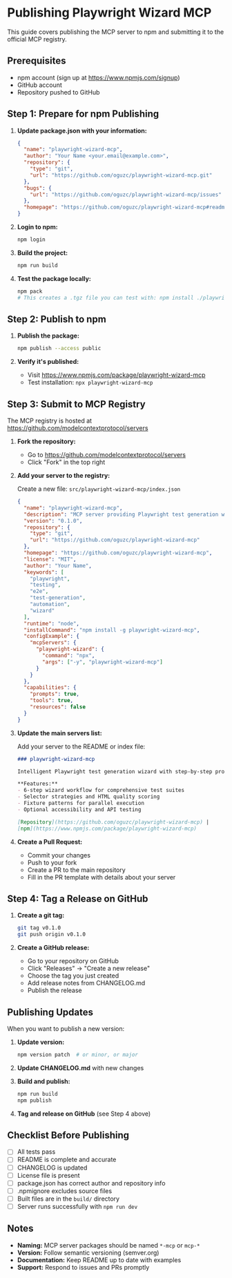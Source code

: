 # Publishing Playwright Wizard MCP

This guide covers publishing the MCP server to npm and submitting it to the official MCP registry.

## Prerequisites

- npm account (sign up at https://www.npmjs.com/signup)
- GitHub account
- Repository pushed to GitHub

## Step 1: Prepare for npm Publishing

1. **Update package.json with your information:**
   ```json
   {
     "name": "playwright-wizard-mcp",
     "author": "Your Name <your.email@example.com>",
     "repository": {
       "type": "git",
       "url": "https://github.com/oguzc/playwright-wizard-mcp.git"
     },
     "bugs": {
       "url": "https://github.com/oguzc/playwright-wizard-mcp/issues"
     },
     "homepage": "https://github.com/oguzc/playwright-wizard-mcp#readme"
   }
   ```

2. **Login to npm:**
   ```bash
   npm login
   ```

3. **Build the project:**
   ```bash
   npm run build
   ```

4. **Test the package locally:**
   ```bash
   npm pack
   # This creates a .tgz file you can test with: npm install ./playwright-wizard-mcp-0.1.0.tgz
   ```

## Step 2: Publish to npm

1. **Publish the package:**
   ```bash
   npm publish --access public
   ```

2. **Verify it's published:**
   - Visit https://www.npmjs.com/package/playwright-wizard-mcp
   - Test installation: `npx playwright-wizard-mcp`

## Step 3: Submit to MCP Registry

The MCP registry is hosted at https://github.com/modelcontextprotocol/servers

1. **Fork the repository:**
   - Go to https://github.com/modelcontextprotocol/servers
   - Click "Fork" in the top right

2. **Add your server to the registry:**
   
   Create a new file: `src/playwright-wizard-mcp/index.json`
   
   ```json
   {
     "name": "playwright-wizard-mcp",
     "description": "MCP server providing Playwright test generation wizard with intelligent prompts and best practices",
     "version": "0.1.0",
     "repository": {
       "type": "git",
       "url": "https://github.com/oguzc/playwright-wizard-mcp"
     },
     "homepage": "https://github.com/oguzc/playwright-wizard-mcp",
     "license": "MIT",
     "author": "Your Name",
     "keywords": [
       "playwright",
       "testing",
       "e2e",
       "test-generation",
       "automation",
       "wizard"
     ],
     "runtime": "node",
     "installCommand": "npm install -g playwright-wizard-mcp",
     "configExample": {
       "mcpServers": {
         "playwright-wizard": {
           "command": "npx",
           "args": ["-y", "playwright-wizard-mcp"]
         }
       }
     },
     "capabilities": {
       "prompts": true,
       "tools": true,
       "resources": false
     }
   }
   ```

3. **Update the main servers list:**
   
   Add your server to the README or index file:
   
   ```markdown
   ### playwright-wizard-mcp
   
   Intelligent Playwright test generation wizard with step-by-step prompts and best practices.
   
   **Features:**
   - 6-step wizard workflow for comprehensive test suites
   - Selector strategies and HTML quality scoring
   - Fixture patterns for parallel execution
   - Optional accessibility and API testing
   
   [Repository](https://github.com/oguzc/playwright-wizard-mcp) | 
   [npm](https://www.npmjs.com/package/playwright-wizard-mcp)
   ```

4. **Create a Pull Request:**
   - Commit your changes
   - Push to your fork
   - Create a PR to the main repository
   - Fill in the PR template with details about your server

## Step 4: Tag a Release on GitHub

1. **Create a git tag:**
   ```bash
   git tag v0.1.0
   git push origin v0.1.0
   ```

2. **Create a GitHub release:**
   - Go to your repository on GitHub
   - Click "Releases" → "Create a new release"
   - Choose the tag you just created
   - Add release notes from CHANGELOG.md
   - Publish the release

## Publishing Updates

When you want to publish a new version:

1. **Update version:**
   ```bash
   npm version patch  # or minor, or major
   ```

2. **Update CHANGELOG.md** with new changes

3. **Build and publish:**
   ```bash
   npm run build
   npm publish
   ```

4. **Tag and release on GitHub** (see Step 4 above)

## Checklist Before Publishing

- [ ] All tests pass
- [ ] README is complete and accurate
- [ ] CHANGELOG is updated
- [ ] License file is present
- [ ] package.json has correct author and repository info
- [ ] .npmignore excludes source files
- [ ] Built files are in the `build/` directory
- [ ] Server runs successfully with `npm run dev`

## Notes

- **Naming:** MCP server packages should be named `*-mcp` or `mcp-*`
- **Version:** Follow semantic versioning (semver.org)
- **Documentation:** Keep README up to date with examples
- **Support:** Respond to issues and PRs promptly
